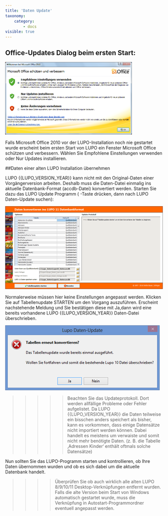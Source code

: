 ```yaml
---
title: 'Daten Update'
taxonomy:
    category:
        - docs
visible: true
---
```


## Office-Updates Dialog beim ersten Start:

![access-warning](../../images/access-warning.png)

Falls Microsoft Office 2010 vor der LUPO-Installation noch nie gestartet wurde erscheint beim ersten Start von LUPO ein Fenster Microsoft Office schützen und verbessern. Wählen Sie Empfohlene Einstellungen verwenden oder Nur Updates installieren.

##Daten einer alten LUPO Installation übernehmen

LUPO {{LUPO_VERSION_YEAR}} kann nicht mit den Original-Daten einer Vorgängerversion arbeiten. Deshalb muss die Daten-Datei einmalig ins aktuelle Datenbank-Format (accdb-Datei) konvertiert werden.
Starten Sie dazu das LUPO Update Programm ( -Taste drücken, dann nach LUPO Daten-Update suchen):

![daten-konvertieren](../../images/tabellen-konvertieren.png)

Normalerweise müssen hier keine Einstellungen angepasst werden. Klicken Sie auf <span class="btn"> Tabellenupdate STARTEN</span> um den Vorgang auszuführen.
Erscheint nachstehende Meldung und Sie bestätigen diese mit <span class="btn">Ja</span>,dann wird eine bereits vorhandene LUPO {{LUPO_VERSION_YEAR}} Daten-Datei überschrieben.

![tabelle-konvertieren-warning](../../images/tabellen-konvertieren-msg-warning.png)

>>>>> Beachten Sie das Updateprotokoll. Dort werden allfällige Probleme oder Fehler aufgelistet. Da LUPO {{LUPO_VERSION_YEAR}} die Daten teilweise ein bisschen anders speichert als bisher, kann es vorkommen, dass einige Datensätze nicht importiert werden können. Dabei handelt es meistens um verwaiste und somit nicht mehr benötigte Daten. (z. B. die Tabelle ‚Adressen Kinder‘ enthält oftmals solche Datensätze)

Nun sollten Sie das LUPO-Programm starten und kontrollieren, ob Ihre Daten übernommen wurden und ob es sich dabei um die aktuelle Datenbank handelt.

>>>>Überprüfen Sie ob auch wirklich alle alten LUPO 8/9/10/11 Desktop-Verknüpfungen entfernt wurden. Falls die alte Version beim Start von Windows automatisch gestartet wurde, muss die Verknüpfung in Autostart-Programmordner eventuell angepasst werden.